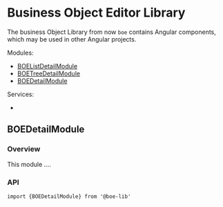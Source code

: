 # Business Object Editor Library

The business Object Library from now ```boe``` contains Angular components, which may be used in other Angular projects.

Modules:
* [BOEListDetailModule](#boe-list-detail)
* [BOETreeDetailModule](#boe-tree-detail)
* [BOEDetailModule](#boe-detail)


Services:
* [](#)

## BOEDetailModule

### Overview
This module ....

### API

```import {BOEDetailModule} from '@boe-lib'```
